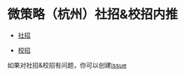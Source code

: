 # 微策略（杭州）社招&校招内推
- [社招](https://github.com/AChaoZJU/MSTR-Internal-Recommended/blob/master/social-recruitment.md)

- [校招](https://github.com/AChaoZJU/MSTR-Internal-Recommended/blob/master/%E6%A0%A1%E6%8B%9B.md)

如果对社招&校招有问题，你可以创建[issue](https://github.com/AChaoZJU/MSTR-Internal-Recommended/issues)
